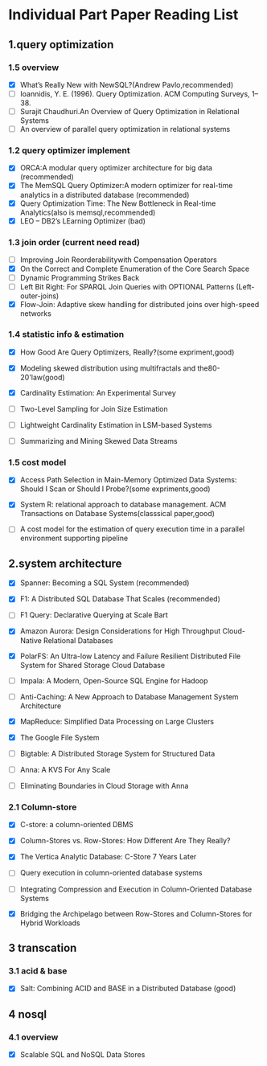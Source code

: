 

# Individual Part Paper Reading List


## 1.query optimization

### 1.5 overview
- [x] What’s Really New with NewSQL?(Andrew Pavlo,recommended)
- [ ] Ioannidis, Y. E. (1996). Query Optimization. ACM Computing Surveys, 1–38.
- [ ] Surajit Chaudhuri.An Overview of Query Optimization in Relational Systems
- [ ] An overview of parallel query optimization in relational systems

### 1.2 query optimizer implement
- [x] ORCA:A modular query optimizer architecture for big data (recommended)
- [x] The MemSQL Query Optimizer:A modern optimizer for real-time analytics in a distributed database (recommended)
- [x] Query Optimization Time: The New Bottleneck in Real-time Analytics(also is memsql,recommended)
- [x] LEO – DB2’s LEarning Optimizer (bad)

### 1.3 join order (current need read)
- [ ] Improving Join Reorderabilitywith Compensation Operators
- [x] On the Correct and Complete Enumeration of the Core Search Space
- [ ] Dynamic Programming Strikes Back
- [ ] Left Bit Right: For SPARQL Join Queries with OPTIONAL Patterns (Left-outer-joins)
- [x] Flow-Join: Adaptive skew handling for distributed joins over high-speed networks

### 1.4 statistic info & estimation
- [x] How Good Are Query Optimizers, Really?(some expriment,good)
- [x] Modeling skewed distribution using multifractals and the80-20'law(good)
- [x] Cardinality Estimation: An Experimental Survey
- [ ] Two-Level Sampling for Join Size Estimation
- [ ] Lightweight Cardinality Estimation in LSM-based Systems
- [ ] Summarizing and Mining Skewed Data Streams


### 1.5 cost model
- [x] Access Path Selection in Main-Memory Optimized Data Systems: Should I Scan or Should I Probe?(some expriments,good)
- [x] System R: relational approach to database management. ACM Transactions on Database Systems(classsical paper,good)
- [ ] A cost model for the estimation of query execution time in a parallel environment supporting pipeline



## 2.system architecture
- [x] Spanner: Becoming a SQL System (recommended)
- [x] F1: A Distributed SQL Database That Scales (recommended)
- [ ] F1 Query: Declarative Querying at Scale Bart
- [x] Amazon Aurora: Design Considerations for High Throughput Cloud-Native Relational Databases
- [x] PolarFS: An Ultra-low Latency and Failure Resilient Distributed File System for Shared Storage Cloud Database
- [ ] Impala: A Modern, Open-Source SQL Engine for Hadoop
- [ ] Anti-Caching: A New Approach to Database Management System Architecture
- [x] MapReduce: Simplified Data Processing on Large Clusters 
- [x] The Google File System
- [ ] Bigtable: A Distributed Storage System for Structured Data
- [ ] Anna: A KVS For Any Scale
- [ ] Eliminating Boundaries in Cloud Storage with Anna


### 2.1 Column-store
- [x] C-store: a column-oriented DBMS
- [x] Column-Stores vs. Row-Stores: How Different Are They Really?
- [x] The Vertica Analytic Database: C-Store 7 Years Later
- [ ] Query execution in column-oriented database systems
- [ ] Integrating Compression and Execution in Column-Oriented Database Systems 
- [x] Bridging the Archipelago between Row-Stores and Column-Stores for Hybrid Workloads



## 3 transcation

### 3.1 acid & base
- [x] Salt: Combining ACID and BASE in a Distributed Database (good)




## 4 nosql

### 4.1 overview
- [x] Scalable SQL and NoSQL Data Stores














